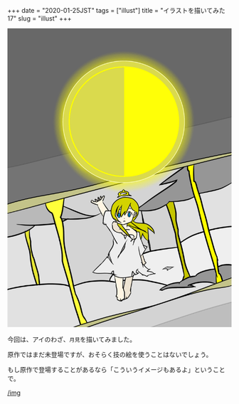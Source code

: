 +++
date = "2020-01-25JST"
tags = ["illust"]
title = "イラストを描いてみた17"
slug = "illust"
+++

![](/img/yui_30.png)

今回は、アイのわざ、`月見`を描いてみました。

原作ではまだ未登場ですが、おそらく技の絵を使うことはないでしょう。

もし原作で登場することがあるなら「こういうイメージもあるよ」ということで。

[/img](/img)

